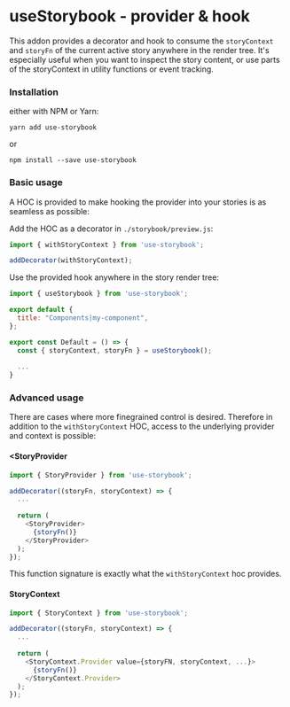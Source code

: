 # useStorybook - provider & hook

This addon provides a decorator and hook to consume the `storyContext` and `storyFn` of the current active story anywhere in the render tree.
It's especially useful when you want to inspect the story content, or use parts of the storyContext in utility functions or event tracking.

### Installation

either with NPM or Yarn:

`yarn add use-storybook`

or

`npm install --save use-storybook`

### Basic usage

A HOC is provided to make hooking the provider into your stories is as seamless as possible:

Add the HOC as a decorator in `./storybook/preview.js`:

```js
import { withStoryContext } from 'use-storybook';

addDecorator(withStoryContext);
```

Use the provided hook anywhere in the story render tree:

```jsx
import { useStorybook } from 'use-storybook';

export default {
  title: "Components|my-component",
};

export const Default = () => {
  const { storyContext, storyFn } = useStorybook();
  
  ...
}
```

### Advanced usage

There are cases where more finegrained control is desired. Therefore in addition to the `withStoryContext` HOC, access to the underlying provider and context is possible:

#### <StoryProvider

```js
import { StoryProvider } from 'use-storybook';

addDecorator((storyFn, storyContext) => {
  ...
  
  return (
    <StoryProvider>
      {storyFn()}
    </StoryProvider>
  );
});
```

This function signature is exactly what the `withStoryContext` hoc provides.

#### StoryContext

```js
import { StoryContext } from 'use-storybook';

addDecorator((storyFn, storyContext) => {
  ...
  
  return (
    <StoryContext.Provider value={storyFN, storyContext, ...}>
      {storyFn()}
    </StoryContext.Provider>
  );
});
```
